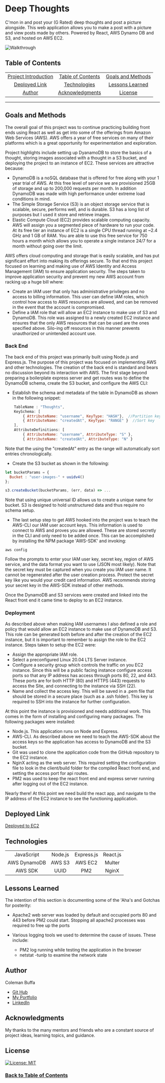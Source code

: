 # Deep Thoughts

C'mon in and post your (G Rated) deep thoughts and post a picture alongside. This web application allows you to make a post with a picture and view posts made by others. Powered by React, AWS Dynamo DB and S3, and hosted on AWS EC2.

![Walkthrough](./path/to/demo.gif)

## Table of Contents

| |||
|:-:|:-:|:-:|
| [Project Introduction](#deep-thoughts) | [Table of Contents](#table-of-contents) | [Goals and Methods](#goals-and-methods) 
| [Deployed Link](#deployed-link) | [Technologies](#technologies) | [Lessons Learned](#lessons-learned)
| [Author](#author) | [Acknowledgments](#acknowledgments) | [License](#license) |
---

## Goals and Methods

The overall goal of this project was to continue practicing building front ends using React as well as get into some of the offerings from Amazon Web Services (AWS). AWS offers a year of free services on many of their platforms which is a great opportunity for experimentation and exploration. 


Project highlights include setting up DyanamoDB to store the basics of a thought, storing images associated with a thought in a S3 bucket, and deploying the project to an instance of EC2. These services are attractive because:

* DynamoDB is a noSQL database that is offered for free along with your 1 year trial of AWS. At this free level of service we are provisioned 25GB of storage and up to 200,000 requests per month. In addition DynamoDB was made with high performance under extreme load conditions in mind.
* The Simple Storage Service (S3) is an object storage service that is scalable, secure, performs well, and is durable. S3 has a long list of purposes but I used it store and retrieve images.
* Elastic Compute Cloud (EC2) provides scalable computing capacity. AWS will assign you a segmented piece of hardware to run your code. At its free tier an instance of EC2 is a single CPU thread running at ~2.4 GHz and 1 GB of RAM. You are able to use this free service for 750 hours a month which allows you to  operate a single instance 24/7 for a month without going over the limit.

AWS offers cloud computing and storage that is easily scalable, and has put significant effort into making its offerings secure. To that end this project focused on learning and making use of AWS Identity and Access Management (IAM) to ensure application security. The steps taken to improve application security and prevent my new AWS account from racking up a huge bill where:
* Create an IAM user that only has administrative privileges and no access to billing information. This user can define IAM roles, which control how access to AWS resources are allowed, and can be removed in the event that the account is compromised.
* Define a IAM role that will allow an EC2 instance to make use of S3 and DynamoDB. This role was assigned to a newly created EC2 instance and ensures that the only AWS resources that can be used are the ones specified above. Silo-ing off resources in this manner prevents unauthorized or unintended account use.

### Back End
The back end of this project was primarily built using Node.js and Express.js. The purpose of this project was focused on implementing AWS and other technologies. The creation of the back end is standard and bears no discussion beyond its interaction with AWS. The first stage beyond preparing a boilerplate express server and get routes was to define the DynamoDB schema, create the S3 bucket, and configure the AWS CLI:

* Establish the schema and metadata of the table in DynamoDB as shown in the following snippet:
```javascript
    TableName : "Thoughts",
    KeySchema: [       
        { AttributeName: "username", KeyType: "HASH"},  //Partition key
        { AttributeName: "createdAt", KeyType: "RANGE" }  //Sort key
    ],
    AttributeDefinitions: [       
        { AttributeName: "username", AttributeType: "S" },
        { AttributeName: "createdAt", AttributeType: "N" }
```
Note that the using the "createdAt" entry as the range will automatically sort entries chronologically.

* Create the S3 bucket as shown in the following:
```javascript
let bucketParams = {
  Bucket : "user-images-" + uuidv4()
};

s3.createBucket(bucketParams, (err, data) => ...
```
Note that using unique universal ID allows us to create a unique name for bucket. S3 is designed to hold unstructured data and thus require no schema setup.

* The last setup step to get AWS hooked into the project was to teach the AWS-CLI our IAM user account keys. This information is used to connect to AWS and proves you are allowed. These are stored secretly in the CLI and only need to be added once. This can be accomplished by installing the NPM package 'AWS-SDK' and invoking:
```shell
aws config
```
Follow the prompts to enter your IAM user key, secret key, region of AWS service, and the data format you want to use (JSON most likely). Note that the secret key must be captured when you create you IAM user name. It cannot be regenerated after the user creation process. Protect the secret key like you would your credit card information. AWS recommends storing your secret key in the AWS-SDK instead of other methods.

Once the DynamoDB and S3 services were created and linked into the React front end it came time to deploy to an EC2 instance.

### Deployment
As described above when making IAM usernames I also defined a role and policy that would allow an EC2 instance to make use of DynamoDB and S3. This role can be generated both before and after the creation of the EC2 instance, but it is important to remember to assign the role to the EC2 instance. Steps taken to setup the EC2 were:

* Assign the appropriate IAM role.
* Select a preconfigured Linux 20.04 LTS Server instance.
* Configure a security group which controls the traffic on you EC2 instance. Since this will be a public facing instance configure access ports so that any IP address has access through ports 80, 22, and 443. These ports are for both HTTP (80) and HTTPS (443) requests to access the Site, and connecting to the instance via SSH (22).
* Name and collect the access key. This will be saved in a .pem file that should be stored in a secure place (such as a .ssh folder). This key is required to SSH into the instance for further configuration.

At this point the instance is provisioned and needs additional work. This comes in the form of installing and configuring many packages. The following packages were installed:
 * Node.js. This application runs on Node and Express.
 * AWS-CLI. As described above we need to teach the AWS-SDK about the access keys so the application has access to DynamoDB and the S3 bucket. 
 * Git was used to clone the application code from the GitHub repository to the EC2 instance. 
 * NginX acting as the web server. This required setting the configuration file to look in the client/build folder for the compiled React front end, and setting the access port for api routes.
 * PM2 was used to keep the react front end and express server running after logging out of the EC2 instance.

Nearly there! At this point we need build the react app, and navigate to the IP address of the EC2 instance to see the functioning application.


## Deployed Link

[Deployed to EC2](http://184.169.218.40/)

## Technologies 

| ||||
|:-:|:-:|:-:|:-:|
| JavaScript | Node.js | Express.js | React.js |
| AWS DynamoDB | AWS S3 | AWS EC2 | Multer | 
| AWS SDK | UUID | PM2 | NginX |

## Lessons Learned

The intention of this section is documenting some of the 'Aha's and Gotchas for posterity:
* Apache2 web server was loaded by default and occupied ports 80 and 443 before PM2 could start. Stopping all apache2 processes was required to free up the ports
* Various logging tools we used to determine the cause of issues. These include:

   * PM2 log running while testing the application in the browser
   * netstat -tunlp to examine the network state

## Author

Coleman Buffa

* [Git Hub](https://github.com/coleman-buffa/aws-thought)
* [My Portfolio](https://colemanbuffa-portfolio.herokuapp.com/)
* [LinkedIn](https://www.linkedin.com/in/coleman-buffa/)

## Acknowledgments

My thanks to the many mentors and friends who are a constant source of project ideas, learning topics, and guidance.

## License

[![License: MIT](https://img.shields.io/badge/License-MIT-yellow.svg)](https://opensource.org/licenses/MIT)

### [Back to Table of Contents](#table-of-contents)